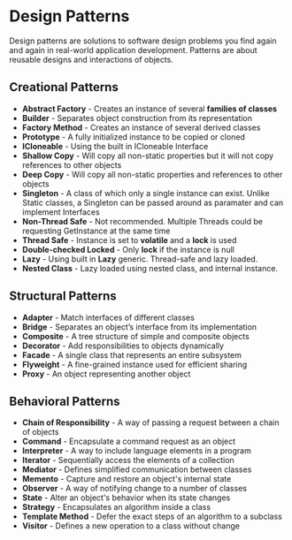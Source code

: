 # Design Patterns
Design patterns are solutions to software design problems you find again and again in real-world application development. Patterns are about reusable designs and interactions of objects.

## Creational Patterns
* **Abstract Factory** -	Creates an instance of several **families of classes**
* **Builder**	- Separates object construction from its representation
* **Factory Method** - Creates an instance of several derived classes
* **Prototype** - A fully initialized instance to be copied or cloned
 * **ICloneable** - Using the built in ICloneable Interface
 * **Shallow Copy** - Will copy all non-static properties but it will not copy references to other objects
 * **Deep Copy** - Will copy all non-static properties and references to other objects
* **Singleton** - A class of which only a single instance can exist. Unlike Static classes, a Singleton can be passed around as paramater and can implement Interfaces
 *  **Non-Thread Safe** - Not recommended. Multiple Threads could be requesting GetInstance at the same time
 *  **Thread Safe** - Instance is set to **volatile** and a **lock** is used
 *  **Double-checked Locked** - Only **lock** if the instance is null
 *  **Lazy** - Using built in **Lazy** generic. Thread-safe and lazy loaded.
 *  **Nested Class** - Lazy loaded using nested class, and internal instance.

## Structural Patterns
* **Adapter**	- Match interfaces of different classes
* **Bridge**	- Separates an object’s interface from its implementation
* **Composite**	- A tree structure of simple and composite objects
* **Decorator**	- Add responsibilities to objects dynamically
* **Facade** - A single class that represents an entire subsystem
* **Flyweight** -	A fine-grained instance used for efficient sharing
* **Proxy**	- An object representing another object
 
## Behavioral Patterns
* **Chain of Responsibility** -	A way of passing a request between a chain of objects
* **Command**	- Encapsulate a command request as an object
* **Interpreter** -	A way to include language elements in a program
* **Iterator** - Sequentially access the elements of a collection
* **Mediator** - Defines simplified communication between classes
* **Memento**	- Capture and restore an object's internal state
* **Observer** - A way of notifying change to a number of classes
* **State** - Alter an object's behavior when its state changes
* **Strategy** - Encapsulates an algorithm inside a class
* **Template Method** -	Defer the exact steps of an algorithm to a subclass
* **Visitor**	- Defines a new operation to a class without change



